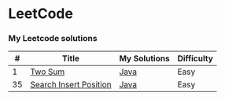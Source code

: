 
LeetCode
========

### My Leetcode solutions


| # | Title | My Solutions | Difficulty |
|---| ----- | -------- | ---------- |
|1|[Two Sum](https://oj.leetcode.com/problems/two-sum/)| [Java](./twoSum.java)|Easy|
|35|[Search Insert Position](https://oj.leetcode.com/problems/search-insert-position/)| [Java](MySolutions/searchInsertPosition.java)|Easy|
